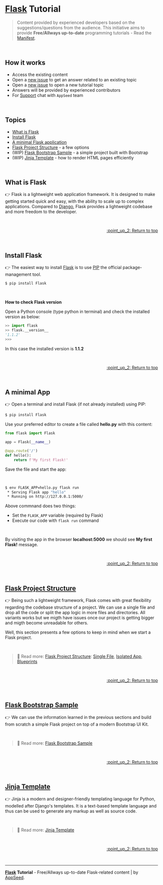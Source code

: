 # [Flask](https://palletsprojects.com/p/flask/) Tutorial

> Content provided by experienced developers based on the suggestions/questions from the audience. This initiative aims to provide **Free/Allways up-to-date** programming tutorials - Read the [Manifest](https://github.com/app-generator/learn-to-code).

<br />

## How it works

- Access the existing content
- Open a [new issue](https://github.com/app-generator/tutorial-flask/issues/new) to get an answer related to an existing topic
- Open a [new issue](https://github.com/app-generator/tutorial-flask/issues/new) to open a new tutorial topic
- Answers will be provided by experienced contributors 
- For [Support](https://appseed.us/support/) chat with `AppSeed` team 

<br /> 

## Topics 

- [What is Flask](#what-is-flask)
- [Install Flask](#install-flask)
- [A minimal Flask application](#a-minimal-app)
- [Flask Project Structure](#flask-project-structure) - a few options
- (WIP) [Flask Bootstrap Sample](#flask-bootstrap-sample) - a simple project built with Bootstrap
- (WIP) [Jinja Template](#jinja-template) - how to render HTML pages efficiently

<br />

## What is Flask

:point_right: Flask is a lightweight web application framework. It is designed to make getting started quick and easy, with the ability to scale up to complex applications.
Compared to [Django](https://www.djangoproject.com/), Flask provides a lightweight codebase and more freedom to the developer.

<br />

<p align="right"><a href="#topics"> :point_up_2: Return to top</a></p>

<br />

## Install Flask

:point_right: The easiest way to install [Flask](https://palletsprojects.com/p/flask/) is to use [PIP](https://pip.pypa.io/en/stable/quickstart/) the official package-management tool.

```bash
$ pip install Flask
```

<br />

**How to check Flask version**

Open a Python console (type python in terminal) and check the installed version as below:

```python
>> import flask
>> flask.__version__
'1.1.2' 
>>>
```

In this case the installed version is **1.1.2**

<br />

<p align="right"><a href="#topics"> :point_up_2: Return to top</a></p>

<br />

## A minimal App

:point_right: Open a terminal and install Flask (if not already installed) using PIP:

```bash
$ pip install Flask
```

Use your preferred editor to create a file called **hello.py** with this content:

```python
from flask import Flask

app = Flask(__name__)

@app.route('/')
def hello():
    return f'My first Flask!'
```

Save the file and start the app:

<br />

```bash
$ env FLASK_APP=hello.py flask run
 * Serving Flask app "hello"
 * Running on http://127.0.0.1:5000/
```

Above commnand does two things:

- Set the `FLASK_APP` variable (required by Flask)
- Execute our code with `flask run` command

<br />

By visiting the app in the browser **localhost:5000** we should see **My first Flask!** message.

<br />

<p align="right"><a href="#topics"> :point_up_2: Return to top</a></p>

<br />

## [Flask Project Structure](./flask-project-structure.md)

:point_right: Being such a lightweight framework, Flask comes with great flexibility regarding the codebase structure of a project. We can use a single file and drop all the code or split the app logic in more files and directories. All variants works but we migth have issues once our project is getting bigger and migth become unreadable for others. 

Well, this section presents a few options to keep in mind when we start a Flask project. 

<br />

> :link: Read more: [Flask Project Structure](./flask-project-structure.md): [Single File](./flask-project-structure.md#single-file), [Isolated App](./flask-project-structure.md#isolated-app-directory), [Blueprints](./flask-project-structure.md#blueprints)

<br />

<p align="right"><a href="#topics"> :point_up_2: Return to top</a></p>

<br />

## [Flask Bootstrap Sample](./flask-bootstrap-sample.md)

:point_right: We can use the information learned in the previous sections and build from scratch a simple Flask project on top of a modern Bootstrap UI Kit.

<br />

> :link: Read more: [Flask Bootstrap Sample](./flask-bootstrap-sample.md)

<br />

<p align="right"><a href="#topics"> :point_up_2: Return to top</a></p>

<br />

## [Jinja Template](./jinja-template.md)

:point_right: Jinja is a modern and designer-friendly templating language for Python, modelled after Django's templates. It is a text-based template language and thus can be used to generate any markup as well as source code.

<br />

> :link: Read more: [Jinja Template](./jinja-template.md)

<br />

<p align="right"><a href="#topics"> :point_up_2: Return to top</a></p>

<br />

---
**[Flask](https://palletsprojects.com/p/flask/) Tutorial** - Free/Allways up-to-date Flask-related content | by [AppSeed](https://appseed.us?ref=gh).
